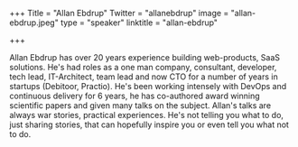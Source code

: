 +++
Title = "Allan Ebdrup"
Twitter = "allanebdrup"
image = "allan-ebdrup.jpeg"
type = "speaker"
linktitle = "allan-ebdrup"

+++

Allan Ebdrup has over 20 years experience building web-products, SaaS solutions. He's had roles as a one man company, consultant, developer, tech lead, IT-Architect, team lead and now CTO for a number of years in startups (Debitoor, Practio). He's been working intensely with DevOps and continuous delivery for 6 years, he has co-authored award winning scientific papers and given many talks on the subject. Allan's talks are always war stories, practical experiences. He's not telling you what to do, just sharing stories, that can hopefully inspire you or even tell you what not to do.
